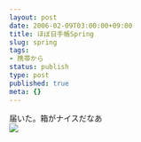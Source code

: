```yaml
---
layout: post
date: 2006-02-09T03:00:00+09:00
title: ほぼ日手帳Spring
slug: spring
tags:
- 携帯から
status: publish
type: post
published: true
meta: {}
---
```

<div class="caption">届いた。箱がナイスだなあ
</div>
<div class="photo"><img src="http://wo.skr.jp/images/uploads/blog-photo-1139412473.88-0.jpg" /></div>
